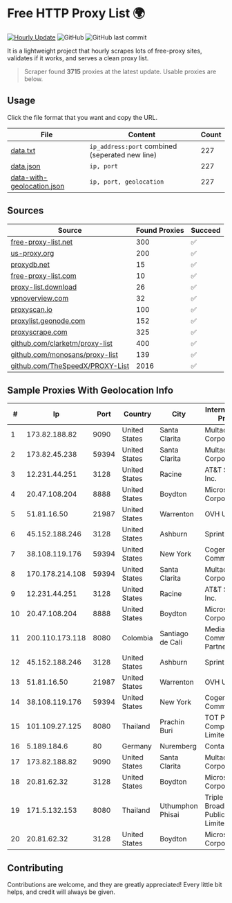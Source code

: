 
# Free HTTP Proxy List 🌍

[![Hourly Update](https://github.com/mertguvencli/http-proxy-list/actions/workflows/main.yml/badge.svg?branch=main)](https://github.com/mertguvencli/http-proxy-list/actions/workflows/main.yml)
![GitHub](https://img.shields.io/github/license/mertguvencli/http-proxy-list)
![GitHub last commit](https://img.shields.io/github/last-commit/mertguvencli/http-proxy-list)

It is a lightweight project that hourly scrapes lots of free-proxy sites, validates if it works, and serves a clean proxy list.


> Scraper found **3715** proxies at the latest update. Usable proxies are below.

## Usage

Click the file format that you want and copy the URL.


|File|Content|Count|
|----|-------|-----|
|[data.txt](https://raw.githubusercontent.com/mertguvencli/http-proxy-list/main/proxy-list/data.txt)|`ip_address:port` combined (seperated new line)|227|
|[data.json](https://raw.githubusercontent.com/mertguvencli/http-proxy-list/main/proxy-list/data.json)|`ip, port`|227|
|[data-with-geolocation.json](https://raw.githubusercontent.com/mertguvencli/http-proxy-list/main/proxy-list/data-with-geolocation.json)|`ip, port, geolocation`|227|

## Sources

|Source|Found Proxies|Succeed|
|------|-------------|-------|
|[free-proxy-list.net](https://free-proxy-list.net)|300|✅|
|[us-proxy.org](https://www.us-proxy.org)|200|✅|
|[proxydb.net](http://proxydb.net)|15|✅|
|[free-proxy-list.com](https://free-proxy-list.com/?page=&port=&type%5B%5D=http&type%5B%5D=https&up_time=0&search=Search)|10|✅|
|[proxy-list.download](https://www.proxy-list.download/HTTP)|26|✅|
|[vpnoverview.com](https://vpnoverview.com/privacy/anonymous-browsing/free-proxy-servers)|32|✅|
|[proxyscan.io](https://www.proxyscan.io)|100|✅|
|[proxylist.geonode.com](https://proxylist.geonode.com/api/proxy-list?limit=300&page=1&sort_by=lastChecked&sort_type=desc&protocols=http,https)|152|✅|
|[proxyscrape.com](https://api.proxyscrape.com/v2/?request=displayproxies&protocol=http&timeout=10000&country=all&ssl=all&anonymity=all)|325|✅|
|[github.com/clarketm/proxy-list](https://raw.githubusercontent.com/clarketm/proxy-list/master/proxy-list-raw.txt)|400|✅|
|[github.com/monosans/proxy-list](https://raw.githubusercontent.com/monosans/proxy-list/main/proxies/http.txt)|139|✅|
|[github.com/TheSpeedX/PROXY-List](https://raw.githubusercontent.com/TheSpeedX/PROXY-List/master/http.txt)|2016|✅|


## Sample Proxies With Geolocation Info

|#|Ip|Port|Country|City|Internet Service Provider|
|-|--|----|-------|----|-------------------------|
|1|173.82.188.82|9090|United States|Santa Clarita|Multacom Corporation|
|2|173.82.45.238|59394|United States|Santa Clarita|Multacom Corporation|
|3|12.231.44.251|3128|United States|Racine|AT&T Services, Inc.|
|4|20.47.108.204|8888|United States|Boydton|Microsoft Corporation|
|5|51.81.16.50|21987|United States|Warrenton|OVH US LLC|
|6|45.152.188.246|3128|United States|Ashburn|Sprint|
|7|38.108.119.176|59394|United States|New York|Cogent Communications|
|8|170.178.214.108|59394|United States|Santa Clarita|Multacom Corporation|
|9|12.231.44.251|3128|United States|Racine|AT&T Services, Inc.|
|10|20.47.108.204|8888|United States|Boydton|Microsoft Corporation|
|11|200.110.173.118|8080|Colombia|Santiago de Cali|Media Commerce Partners S.A|
|12|45.152.188.246|3128|United States|Ashburn|Sprint|
|13|51.81.16.50|21987|United States|Warrenton|OVH US LLC|
|14|38.108.119.176|59394|United States|New York|Cogent Communications|
|15|101.109.27.125|8080|Thailand|Prachin Buri|TOT Public Company Limited|
|16|5.189.184.6|80|Germany|Nuremberg|Contabo GmbH|
|17|173.82.188.82|9090|United States|Santa Clarita|Multacom Corporation|
|18|20.81.62.32|3128|United States|Boydton|Microsoft Corporation|
|19|171.5.132.153|8080|Thailand|Uthumphon Phisai|Triple T Broadband Public Company Limited|
|20|20.81.62.32|3128|United States|Boydton|Microsoft Corporation|



## Contributing

Contributions are welcome, and they are greatly appreciated! Every
little bit helps, and credit will always be given.

